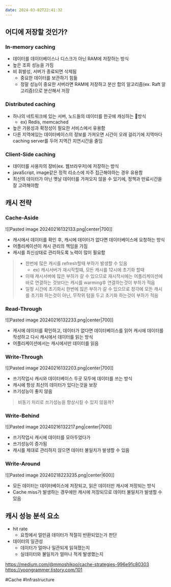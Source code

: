 ```yaml
---
date: 2024-03-02T22:41:32
---
```

## 어디에 저장할 것인가?
### In-memory caching
- 데이터를 데이터베이스나 디스크가 아닌 RAM에 저장하는 방식
- 높은 조회 성능을 가짐
- 비 휘발성, 서버가 종료되면 삭제됨
	- 중요한 데이터를 보관하기 힘듦
	- 정말 성능이 중요한 서버라면 RAM에 저장하고 분산 합의 알고리즘(ex. Raft 알고리즘)으로 분산해서 저장
### Distributed caching
- 하나의 네트워크에 있는 서버, 노드들의 데이터를 한곳에 캐싱하는 방식
	- ex) Redis, memcached
- 높은 가용성과 확정성이 필요한 서비스에서 유용함
- 다른 지역에있는 데이터베이스의 정보를 가져오면 시간이 오래 걸리기에 지역마다 caching server를 두어 지역간 지연시간을 줄임

### Client-Side caching
- 데이터를 사용자의 장비(ex. 웹브라우저)에 저장하는 방식
- javaScript, image같은 정적 리소스에 자주 접근해야하는 경우 유용함
- 최신의 데이터가 아닌 옛날 데이터를 가져오지 않을 수 있기에, 정책과 만료시간을 잘 고려해야함


## 캐시 전략
### Cache-Aside

![[Pasted image 20240216132133.png|center|700]]
- 캐시에서 데이터를 확인 후, 캐시에 데이터가 없다면 데이터베이스에 요청하는 방식
- 어플리케이션이 캐시 관리의 책임을 가짐
- 캐시를 최신상태로 관리하도록 노력이 많이 필요함

>- 한번에 많은 캐시를 refresh할때 부하가 발생할 수 있음 
>	- ex) 캐시서버가 재시작할떄, 모든 캐시를 12시에 초기화 할때
>- 이때 캐시서버에 많은 부하가 갈 수 있으므로 재시작시에는 어플리케이션에 바로 연결하는 것보다는 캐시를 warming후 연결하는것이 부하가 적음
>- 일정 시간에 초기화시 한번에 많은 부하가 갈 수 있으므로 정각에 모든 캐시를 초기화 하는것이 아닌, 무작위 텀을 두고 초기화 하는것이 부하가 적음

### Read-Through

![[Pasted image 20240216132233.png|center|700]]
- 캐시에 데이터를 확인하고, 데이터가 없다면 데이터베이스를 읽어 캐시에 데이터를 작성하고 다시 캐시에서 데이터를 읽는 방식
- 어플리케이션에서는 캐시에서만 데이터를 읽음

### Write-Through

![[Pasted image 20240216132203.png|center|700]]
- 쓰기작업시 캐시와 데이터베이스 두곳 모두에 데이터를 쓰는 방식
- 캐시에 항상 최신의 데이터가 있다는것을 보장
- 쓰기성능이 좋지 않음
> 비동기 처리로 쓰기성능을 향상시킬 수 있지 않을까?

### Write-Behind

![[Pasted image 20240216132217.png|center|700]]
- 쓰기작업시 캐시에 데이터를 모아두었다가 
- 쓰기성능이 증가됨
- 캐시를 제대로 관리하지 않으면 데이터 불일치가 발생할 수 있음

### Write-Around
![[Pasted image 20240218223235.png|center|600]]

- 모든 데이터는 데이터베이스에 저장되고, 읽은 데이터만 캐시에 저장되는 방식
- Cache miss가 발생하는 경우에만 캐시에 저장되므로 데이터 불일치가 발생할 수 있음 

## 캐시 성능 분석 요소
- hit rate
	- 요청에서 얼만큼 데이터가 적절히 반환되었는가 판단
- 데이터의 일관성
	- 데이터가 얼마나 일관되게 읽혀졌는지
	- 실데이터와 불일치가 얼마나 적게 발생했는지

https://medium.com/@mmoshikoo/cache-strategies-996e91c80303
https://yoongrammer.tistory.com/101

#Cache 
#Infrastructure 